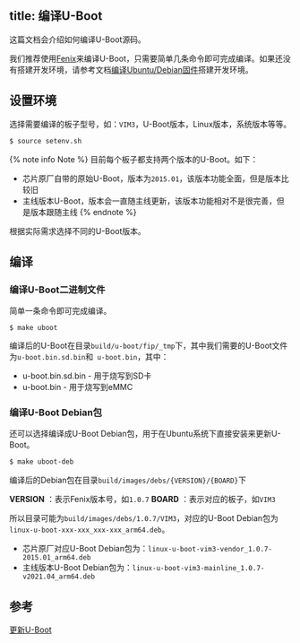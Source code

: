 title: 编译U-Boot
---

这篇文档会介绍如何编译U-Boot源码。

我们推荐使用[Fenix](https://github.com/khadas/fenix)来编译U-Boot，只需要简单几条命令即可完成编译。如果还没有搭建开发环境，请参考文档[编译Ubuntu/Debian固件](FenixScript.html)搭建开发环境。

## 设置环境

选择需要编译的板子型号，如：`VIM3`，U-Boot版本，Linux版本，系统版本等等。

```bash
$ source setenv.sh
```

{% note info Note %}
目前每个板子都支持两个版本的U-Boot。如下：
* 芯片原厂自带的原始U-Boot，版本为`2015.01`，该版本功能全面，但是版本比较旧
* 主线版本U-Boot，版本会一直随主线更新，该版本功能相对不是很完善，但是版本跟随主线
{% endnote %}

根据实际需求选择不同的U-Boot版本。

## 编译

### 编译U-Boot二进制文件

简单一条命令即可完成编译。

```
$ make uboot
```

编译后的U-Boot在目录`build/u-boot/fip/_tmp`下，其中我们需要的U-Boot文件为`u-boot.bin.sd.bin`和` u-boot.bin`，其中：

* u-boot.bin.sd.bin - 用于烧写到SD卡
* u-boot.bin - 用于烧写到eMMC

### 编译U-Boot Debian包

还可以选择编译成U-Boot Debian包，用于在Ubuntu系统下直接安装来更新U-Boot。

```bash
$ make uboot-deb
```

编译后的Debian包在目录`build/images/debs/{VERSION}/{BOARD}`下

**VERSION** ：表示Fenix版本号，如`1.0.7`
**BOARD** ：表示对应的板子，如`VIM3`

所以目录可能为`build/images/debs/1.0.7/VIM3`，对应的U-Boot Debian包为`linux-u-boot-xxx-xxx_xxx-xxx_arm64.deb`。

* 芯片原厂对应U-Boot Debian包为：`linux-u-boot-vim3-vendor_1.0.7-2015.01_arm64.deb`
* 主线版本U-Boot Debian包为：`linux-u-boot-vim3-mainline_1.0.7-v2021.04_arm64.deb`

## 参考
[更新U-Boot](UpgradeUboot.html)
